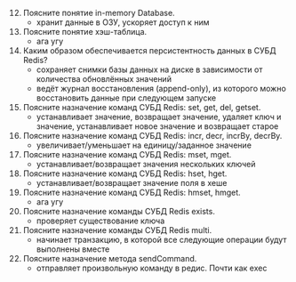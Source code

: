 12. Поясните понятие in-memory Database.
    - хранит данные в ОЗУ, ускоряет доступ к ним
13. Поясните понятие хэш-таблица.
    - ага угу
14. Каким образом обеспечивается персистентность данных в СУБД Redis?
    - сохраняет снимки базы данных на диске в зависимости от количества обновлённых значений
    - ведёт журнал восстановления (append-only), из которого можно восстановить данные при следующем запуске
15. Поясните назначение команд СУБД Redis: set, get, del, getset.
    - устанавливает значение, возвращает значение, удаляет ключ и значение, устанавливает новое значение и возвращает старое
16. Поясните назначение команд СУБД Redis: incr, decr, incrBy, decrBy.
    - увеличивает/уменьшает на единицу/заданное значение
17. Поясните назначение команд СУБД Redis: mset, mget.
    - устанавливает/возвращает значения нескольких ключей
18. Поясните назначение команд СУБД Redis: hset, hget.
    - устанавливает/возвращает значение поля в хеше
19. Поясните назначение команд СУБД Redis: hmset, hmget.
    - ага угу
20. Поясните назначение команды СУБД Redis exists.
    - проверяет существование ключа
21. Поясните назначение команды СУБД Redis multi.
    - начинает транзакцию, в которой все следующие операции будут выполнены вместе
22. Поясните назначение метода sendCommand.
    - отправляет произвольную команду в редис. Почти как exec